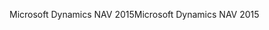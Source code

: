 <span data-ttu-id="4b118-101">Microsoft Dynamics NAV 2015</span><span class="sxs-lookup"><span data-stu-id="4b118-101">Microsoft Dynamics NAV 2015</span></span>